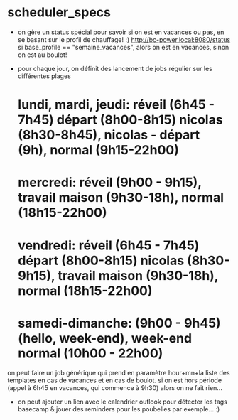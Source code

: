 # scheduler_specs

+ on gère un status spécial pour savoir si on est en vacances ou pas, en se basant sur le profil de chauffage! :)
http://bc-power.local:8080/status
si base_profile == "semaine_vacances", alors on est en vacances, sinon on est au boulot!

+ pour chaque jour, on définit des lancement de jobs régulier sur les différentes plages

    # lundi, mardi, jeudi: réveil (6h45 - 7h45) départ (8h00-8h15) nicolas (8h30-8h45), nicolas - départ (9h), normal (9h15-22h00)
    # mercredi: réveil (9h00 - 9h15), travail maison (9h30-18h), normal (18h15-22h00)
    # vendredi: réveil (6h45 - 7h45) départ (8h00-8h15) nicolas (8h30-9h15), travail maison (9h30-18h), normal (18h15-22h00)
    # samedi-dimanche: (9h00 - 9h45) (hello, week-end), week-end normal (10h00 - 22h00)

on peut faire un job générique qui prend en paramètre hour+mn+la liste des templates en cas de vacances et en cas de boulot.
si on est hors période (appel à 6h45 en vacances, qui commence à 9h30) alors on ne fait rien...

+ on peut ajouter un lien avec le calendrier outlook pour détecter les tags basecamp & jouer des reminders pour les poubelles par exemple... :)

